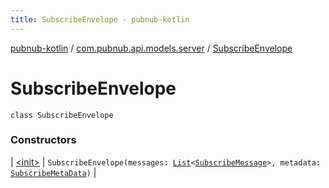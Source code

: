 ```yaml
---
title: SubscribeEnvelope - pubnub-kotlin
---
```


[pubnub-kotlin](../../index.html) / [com.pubnub.api.models.server](../index.html) / [SubscribeEnvelope](./index.html)

# SubscribeEnvelope

`class SubscribeEnvelope`

### Constructors

| [&lt;init&gt;](-init-.html) | `SubscribeEnvelope(messages: `[`List`](https://kotlinlang.org/api/latest/jvm/stdlib/kotlin.collections/-list/index.html)`<`[`SubscribeMessage`](../-subscribe-message/index.html)`>, metadata: `[`SubscribeMetaData`](../-subscribe-meta-data/index.html)`)` |

